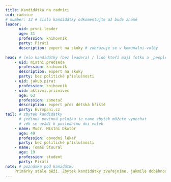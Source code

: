 ```yaml
---
title: Kandidátka na radnici
uid: radnice
# number: 13 # číslo kandidátky odkomentujte až bude známé
leader: 
      uid: prvni.leader
      age: 31
      profession: knihovník
      party: Piráti
      description: expert na skoky # zobrazuje se v komunalni-volby
      
head: # čelo kandidátky (bez leadera) / lidé kteří mají fotku a _people/jmeno.md
    - uid: mistni.predseda
      profession: knihovník
      description: expert na skoky
      party: bez politické příslušnosti
    - uid: jakub.pirat
      profession: knihovník
    - uid: aktivni.priznivec
      age: 63
      profession: zametač
      description: expert přes dětská hřiště
      party: Evropani.cz
tail: # zbytek kandidatky
      # jedinná povinná položka je name zbytek můžete vynechat
      # věk se uvádí k poslednímu dni voleb
    - name: Mudr. Místní Dkotor
      age: 49
      profession: obvodní lékař
      party: bez politické příslušnosti
    - name: Tomáš Šťoural
      age: 19
      profession: student
      party: Piráti
note: # poznámka pod kanidátku
    Primárky stále běží. Zbytek kandidátky zveřejníme, jakmile doběhnou.
---
```

